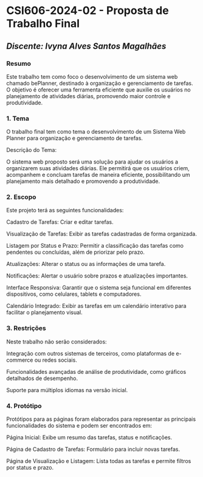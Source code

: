 # **CSI606-2024-02 - Proposta de Trabalho Final**

## *Discente: Ivyna Alves Santos Magalhães*

### Resumo
Este trabalho tem como foco o desenvolvimento de um sistema web chamado bePlanner, destinado à organização e gerenciamento de tarefas. O objetivo é oferecer uma ferramenta eficiente que auxilie os usuários no planejamento de atividades diárias, promovendo maior controle e produtividade.

### 1. Tema
 O trabalho final tem como tema o desenvolvimento de um Sistema Web Planner para organização e gerenciamento de tarefas.
 
 Descrição do Tema:
 
O sistema web proposto será uma solução para ajudar os usuários a organizarem suas atividades diárias. Ele permitirá que os usuários criem, acompanhem e concluam tarefas de maneira eficiente, possibilitando um planejamento mais detalhado e promovendo a produtividade.
### 2. Escopo

Este projeto terá as seguintes funcionalidades:

Cadastro de Tarefas: Criar e editar tarefas.

Visualização de Tarefas: Exibir as tarefas cadastradas de forma organizada.

Listagem por Status e Prazo: Permitir a classificação das tarefas como pendentes ou concluídas, além de priorizar pelo prazo.

Atualizações: Alterar o status ou as informações de uma tarefa.

Notificações: Alertar o usuário sobre prazos e atualizações importantes.

Interface Responsiva: Garantir que o sistema seja funcional em diferentes dispositivos, como celulares, tablets e computadores.

Calendário Integrado: Exibir as tarefas em um calendário interativo para facilitar o planejamento visual.

### 3. Restrições

Neste trabalho não serão considerados:

Integração com outros sistemas de terceiros, como plataformas de e-commerce ou redes sociais.

Funcionalidades avançadas de análise de produtividade, como gráficos detalhados de desempenho.

Suporte para múltiplos idiomas na versão inicial.

<!-- Construir alguns protótipos para a aplicação, disponibilizá-los no Github e descrever o que foi considerado. //-->
### 4. Protótipo

Protótipos para as páginas foram elaborados para representar as principais funcionalidades do sistema e podem ser encontrados em:

Página Inicial: Exibe um resumo das tarefas, status e notificações.

Página de Cadastro de Tarefas: Formulário para incluir novas tarefas.

Página de Visualização e Listagem: Lista todas as tarefas e permite filtros por status e prazo.

